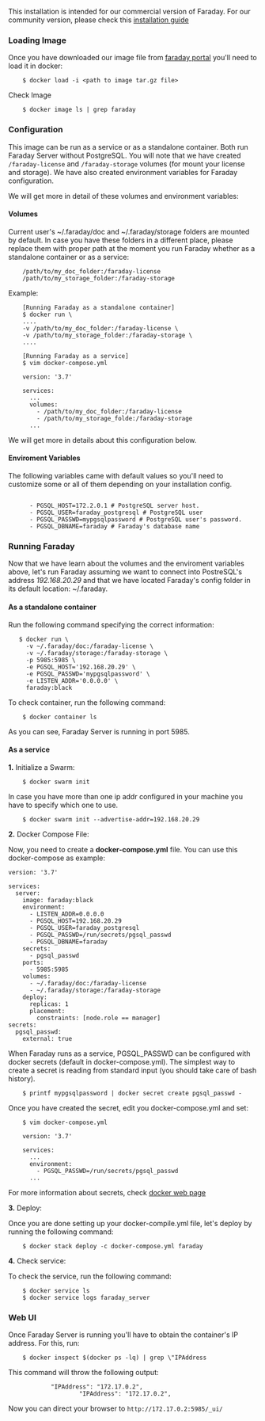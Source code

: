 This installation is intended for our commercial version of Faraday. For our community version, please check this [installation guide](https://github.com/infobyte/faraday/wiki/Installation-Docker-Community)

### Loading Image

Once you have downloaded our image file from [faraday portal](http://portal.faradaysec.com) you'll need to load it in docker:

```
    $ docker load -i <path to image tar.gz file>
```

Check Image

```
    $ docker image ls | grep faraday
```

### Configuration

This image can be run as a service or as a standalone container. Both run Faraday Server without PostgreSQL. You will note that we have created `/faraday-license` and `/faraday-storage` volumes (for mount your license and storage). We have also created environment variables for Faraday configuration.

We will get more in detail of these volumes and environment variables:

#### Volumes

Current user's ~/.faraday/doc and ~/.faraday/storage folders are mounted by default. In case you have these folders in a different place, please replace them with proper path at the moment you run Faraday whether as a standalone container or as a service:

```
    /path/to/my_doc_folder:/faraday-license 
    /path/to/my_storage_folder:/faraday-storage 
```
Example:
```
    [Running Faraday as a standalone container]
    $ docker run \
    ....
    -v /path/to/my_doc_folder:/faraday-license \
    -v /path/to/my_storage_folder:/faraday-storage \
    ....
```
```
    [Running Faraday as a service]
    $ vim docker-compose.yml

    version: '3.7'

    services:
      ...
      volumes:
        - /path/to/my_doc_folder:/faraday-license
        - /path/to/my_storage_folde:/faraday-storage
      ...
```

We will get more in details about this configuration below. 

#### Enviroment Variables

The following variables came with default values so you'll need to customize some or all of them depending on your installation config. 

```

      - PGSQL_HOST=172.2.0.1 # PostgreSQL server host.
      - PGSQL_USER=faraday_postgresql # PostgreSQL user
      - PGSQL_PASSWD=mypgsqlpassword # PostgreSQL user's password.
      - PGSQL_DBNAME=faraday # Faraday's database name

```

### Running Faraday

Now that we have learn about the volumes and the enviroment variables above, let's run Faraday assuming we want to connect into PostreSQL's address _192.168.20.29_ and that we have located Faraday's config folder in its default location: ~/.faraday.

#### As a standalone container

Run the following command specifying the correct information:

 ```
    $ docker run \
      -v ~/.faraday/doc:/faraday-license \
      -v ~/.faraday/storage:/faraday-storage \
      -p 5985:5985 \
      -e PGSQL_HOST='192.168.20.29' \
      -e PGSQL_PASSWD='mypgsqlpassword' \
      -e LISTEN_ADDR='0.0.0.0' \
      faraday:black
 ```

To check container, run the following command:

```
    $ docker container ls
```
As you can see, Faraday Server is running in port 5985.

#### As a service

**1.** Initialize a Swarm:

```
    $ docker swarm init
```

In case you have more than one ip addr configured in your machine you have to specify which one to use.

```
    $ docker swarm init --advertise-addr=192.168.20.29
```

**2.** Docker Compose File:

Now, you need to create a **docker-compose.yml** file. You can use this docker-compose as example:

```
version: '3.7' 
 
services: 
  server: 
    image: faraday:black 
    environment: 
      - LISTEN_ADDR=0.0.0.0 
      - PGSQL_HOST=192.168.20.29 
      - PGSQL_USER=faraday_postgresql 
      - PGSQL_PASSWD=/run/secrets/pgsql_passwd 
      - PGSQL_DBNAME=faraday 
    secrets: 
      - pgsql_passwd 
    ports: 
      - 5985:5985 
    volumes: 
      - ~/.faraday/doc:/faraday-license 
      - ~/.faraday/storage:/faraday-storage 
    deploy: 
      replicas: 1 
      placement: 
        constraints: [node.role == manager] 
secrets: 
  pgsql_passwd: 
    external: true
```

When Faraday runs as a service, PGSQL_PASSWD can be configured with docker secrets (default in docker-compose.yml). The simplest way to create a secret is reading from standard input (you should take care of bash history).

```
    $ printf mypgsqlpassword | docker secret create pgsql_passwd -
```

Once you have created the secret, edit you docker-compose.yml and set:

```
    $ vim docker-compose.yml

    version: '3.7'

    services:
      ...
      environment:
        - PGSQL_PASSWD=/run/secrets/pgsql_passwd  
      ...
```
      
For more information about secrets, check [docker web page](https://docs.docker.com/engine/swarm/secrets/)

**3.** Deploy:

Once you are done setting up your docker-compile.yml file, let's deploy by running the following command:

```
    $ docker stack deploy -c docker-compose.yml faraday
```

**4.** Check service:

To check the service, run the following command:

```
    $ docker service ls
    $ docker service logs faraday_server
```

### Web UI

Once Faraday Server is running you'll have to obtain the container's IP address. For this, run:

```
    $ docker inspect $(docker ps -lq) | grep \"IPAddress
```
This command will throw the following output:
```
            "IPAddress": "172.17.0.2",
                    "IPAddress": "172.17.0.2",
```

Now you can direct your browser to `http://172.17.0.2:5985/_ui/`